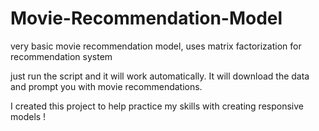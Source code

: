 # Movie-Recommendation-Model
very basic movie recommendation model, uses matrix factorization for recommendation system

just run the script and it will work automatically. It will download the data and prompt you with movie recommendations.

I created this project to help practice my skills with creating responsive models !
